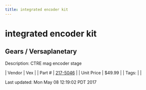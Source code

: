 ```yaml
---
title: integrated encoder kit
---
```


# integrated encoder kit
## Gears / Versaplanetary
Description: 	CTRE mag encoder stage 

| Vendor | Vex | 
| Part # | [217-5046](http://www.vexrobotics.com/versaplanetary.html) | 
| Unit Price | $49.99 | 
| Tags: |  | 

Last updated: Mon May 08 12:19:02 PDT 2017
